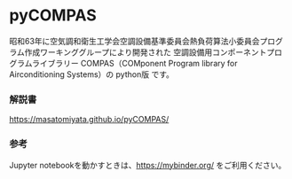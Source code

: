 # pyCOMPAS

昭和63年に空気調和衛生工学会空調設備基準委員会熱負荷算法小委員会プログラム作成ワーキンググループにより開発された
空調設備用コンポーネントプログラムライブラリー COMPAS（COMponent Program library for Airconditioning Systems）の python版 です。

### 解説書
https://masatomiyata.github.io/pyCOMPAS/

### 参考
Jupyter notebookを動かすときは、https://mybinder.org/ をご利用ください。
